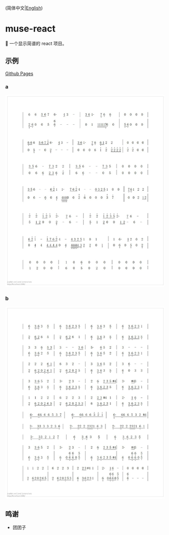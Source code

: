 (简体中文|[English](README.en_US.md))

# muse-react

🎼 一个显示简谱的 react 项目。

## 示例

[Github Pages](https://shizuku.github.io/muse-react/)

### a

![example/a](example/a.jpg)

### b

![example/b](example/b.jpg)

## 鸣谢

- 团团子
